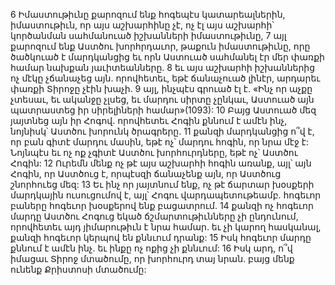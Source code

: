 6 Իմաստութիւնը քարոզում ենք հոգեպէս կատարեալներին, իմաստութիւն, որ այս աշխարհինը չէ, ոչ էլ այս աշխարհի՝ կործանման սահմանուած իշխանների իմաստութիւնը, 7 այլ քարոզում ենք Աստծու խորհրդաւոր, թաքուն իմաստութիւնը, որը ծածկուած է մարդկանցից եւ որն Աստուած սահմանել էր մեր փառքի համար նախքան յաւիտեանները. 8 եւ այս աշխարհի իշխաններից ոչ մէկը չճանաչեց այն. որովհետեւ, եթէ ճանաչուած լինէր, արդարեւ փառքի Տիրոջը չէին խաչի. 9 այլ, ինչպէս գրուած էլ է.
«Ինչ որ աչքը չտեսաւ, եւ ականջը չլսեց,
եւ մարդու սիրտը չընկաւ,
Աստուած այն պատրաստեց իր սիրելիների համար»(1093):
10 Բայց Աստուած մեզ յայտնեց այն իր Հոգով. որովհետեւ Հոգին քննում է ամէն ինչ, նոյնիսկ՝ Աստծու խորունկ ծրագրերը. 11 քանզի մարդկանցից ո՞վ է, որ բան գիտէ մարդու մասին, եթէ ոչ՝ մարդու հոգին, որ նրա մէջ է: Նոյնպէս եւ ոչ ոք չգիտէ Աստծու խորհուրդները, եթէ ոչ՝ Աստծու Հոգին: 12 Ուրեմն մենք ոչ թէ այս աշխարհի հոգին առանք, այլ՝ այն Հոգին, որ Աստծուց է, որպէսզի ճանաչենք այն, որ Աստծուց շնորհուեց մեզ: 13 Եւ ինչ որ յայտնում ենք, ոչ թէ ճարտար խօսքերի մարդկային ուսուցումով է, այլ՝ Հոգու վարդապետութեամբ. հոգեւոր բաները հոգեւոր խօսքերով ենք բացատրում. 14 քանզի ոչ հոգեւոր մարդը Աստծու Հոգուց եկած ճշմարտութիւնները չի ընդունում, որովհետեւ այդ յիմարութիւն է նրա համար. եւ չի կարող հասկանալ, քանզի հոգեւոր կերպով են քննւում դրանք: 15 Իսկ հոգեւոր մարդը քննում է ամէն ինչ. եւ ինքը ոչ ոքից չի քննւում: 16 Իսկ արդ, ո՞վ իմացաւ Տիրոջ մտածումը, որ խորհուրդ տայ նրան. բայց մենք ունենք Քրիստոսի մտածումը:
